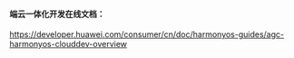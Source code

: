 #### 端云一体化开发在线文档：
https://developer.huawei.com/consumer/cn/doc/harmonyos-guides/agc-harmonyos-clouddev-overview
